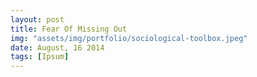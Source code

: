 ```yaml
---
layout: post
title: Fear Of Missing Out
img: "assets/img/portfolio/sociological-toolbox.jpeg"
date: August, 16 2014
tags: [Ipsum]
---
```

